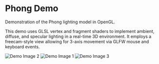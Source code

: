 # Phong Demo
Demonstration of the Phong lighting model in OpenGL.

This demo uses GLSL vertex and fragment shaders to implement ambient, diffuse, and specular lighting in a real-time 3D environment. It employs a freecam-style view allowing for 3-axis movement via GLFW mouse and keyboard events.

![Demo Image 2](https://user-images.githubusercontent.com/15223179/30996320-d6460bda-a474-11e7-9e85-ea56ea6090bb.png)
![Demo Image 1](https://user-images.githubusercontent.com/15223179/29738756-4c88c5b6-89e1-11e7-9568-ed0b5129561f.png)
![Demo Image 3](https://user-images.githubusercontent.com/15223179/29957213-13983cc2-8ea1-11e7-8da9-4384f9abe72e.png)